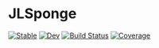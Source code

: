 # JLSponge

[![Stable](https://img.shields.io/badge/docs-stable-blue.svg)](https://sjtu_suyao.gitee.io/JLSponge.jl/stable)
[![Dev](https://img.shields.io/badge/docs-dev-blue.svg)](https://sjtu_suyao.gitee.io/JLSponge.jl/dev)
[![Build Status](https://gitee.com/sjtu_suyao/JLSponge.jl/workflows/CI/badge.svg)](https://gitee.com/sjtu_suyao/JLSponge.jl/actions)
[![Coverage](https://codecov.io/gh/sjtu_suyao/JLSponge.jl/branch/master/graph/badge.svg)](https://codecov.io/gh/sjtu_suyao/JLSponge.jl)
